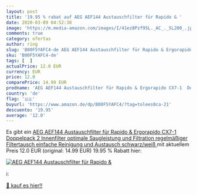 ```yaml
---
layout: post
title: '19.95 % rabat auf AEG AEF144 Austauschfilter für Rapido & '
date: 2020-03-09 04:52:38
image: 'https://m.media-amazon.com/images/I/41ez8Pzf9SL._AC_._SL200_.jpg'
comments: true
category: ofertas
author: ring
slug: 'B00F5YAFC4-de AEG AEF144 Austauschfilter für Rapido & Ergorapido CX7-1...'
sku: 'B00F5YAFC4-de'
tags: [  ]
actualPrice: 12.0 EUR
currency: EUR
price: 12.0
comparePrice: 14.99 EUR
prodname: 'AEG AEF144 Austauschfilter für Rapido & Ergorapido CX7-1  Doppelpack  2 Innenfilter  optimale Saugleistung und Filtration  regelmäßiger Filtertausch  einfache Reinigung und Austausch  schwarz/weiß '
country: 'de'
flag: '🇩🇪'
buyurl: 'https://www.amazon.de/dp/B00F5YAFC4/?tag=tolees0ca-21'
descuento: '19.95'
average: '12.0'
---
```


Es gibt ein [AEG AEF144 Austauschfilter für Rapido & Ergorapido CX7-1  Doppelpack  2 Innenfilter  optimale Saugleistung und Filtration  regelmäßiger Filtertausch  einfache Reinigung und Austausch  schwarz/weiß ](https://www.amazon.de/dp/B00F5YAFC4/?tag=tolees0ca-21) mit aktuellem Preis 12.0 EUR (original: 14.99 EUR) 19.95 % Rabatt hier:

[![AEG AEF144 Austauschfilter für Rapido & ](https://m.media-amazon.com/images/I/41ez8Pzf9SL._AC_._SL200_.jpg)](https://www.amazon.de/dp/B00F5YAFC4/?tag=tolees0ca-21)

ℹ️:


[🛒 kauf es hier!!](https://www.amazon.de/dp/B00F5YAFC4/?tag=tolees0ca-21)
